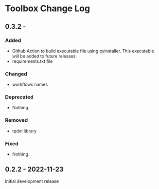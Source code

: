 # Toolbox Change Log

## 0.3.2 - 

### Added

- Github Action to build executable file using pyinstaller. This executable will be added to future releases.
- requirements.txt file

### Changed

- workflows names

### Deprecated

- Nothing.

### Removed

- tqdm library

### Fixed

- Nothing.

## 0.2.2 - 2022-11-23

Initial development release